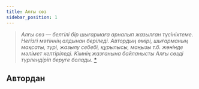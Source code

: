 ```yaml
---
title: Алғы сөз
sidebar_position: 1
---
```


> _Алғы сөз — белгілі бір шығармаға арналып жазылған түсініктеме. Негізгі мәтіннің алдынан беріледі. Автордың өмірі, шығарманың мақсаты, түрі, жазылу себебі, құрылысы, маңызы т.б. жөнінде мәлімет келтіріледі. Кімнің жазғанына байланысты Алғы сөзді түрлендіріп беруге болады._ [\*](https://w.wiki/8De4)

## Автордан
